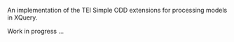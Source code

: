 An implementation of the TEI Simple ODD extensions for processing models in XQuery.

Work in progress ...
